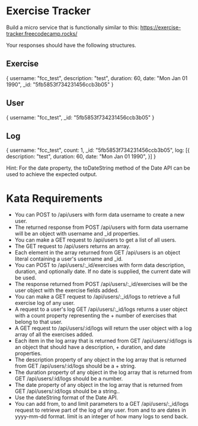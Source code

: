 # Exercise Tracker
Build a micro service that is functionally similar to this: https://exercise-tracker.freecodecamp.rocks/

Your responses should have the following structures.
## Exercise
{
  username: "fcc_test",
  description: "test",
  duration: 60,
  date: "Mon Jan 01 1990",
  _id: "5fb5853f734231456ccb3b05"
}

## User
{
  username: "fcc_test",
  _id: "5fb5853f734231456ccb3b05"
}

## Log

{
  username: "fcc_test",
  count: 1,
  _id: "5fb5853f734231456ccb3b05",
  log: [{
    description: "test",
    duration: 60,
    date: "Mon Jan 01 1990",
  }]
}



Hint: For the date property, the toDateString method of the Date API can be used to achieve the expected output.



# Kata Requirements
+ You can POST to /api/users with form data username to create a new user.
+ The returned response from POST /api/users with form data username will be an object with username and _id properties.
+ You can make a GET request to /api/users to get a list of all users.
+ The GET request to /api/users returns an array.
+ Each element in the array returned from GET /api/users is an object literal containing a user's username and _id.
+ You can POST to /api/users/:_id/exercises with form data description, duration, and optionally date. If no date is supplied, the current date will be used.
+ The response returned from POST /api/users/:_id/exercises will be the user object with the exercise fields added.
+ You can make a GET request to /api/users/:_id/logs to retrieve a full exercise log of any user.
+ A request to a user's log GET /api/users/:_id/logs returns a user object with a count property representing the + number of exercises that belong to that user.
+ A GET request to /api/users/:id/logs will return the user object with a log array of all the exercises added.
+ Each item in the log array that is returned from GET /api/users/:id/logs is an object that should have a description, + duration, and date properties.
+ The description property of any object in the log array that is returned from GET /api/users/:id/logs should be a + string.
+ The duration property of any object in the log array that is returned from GET /api/users/:id/logs should be a number.
+ The date property of any object in the log array that is returned from GET /api/users/:id/logs should be a string.. 
+ Use the dateString format of the Date API.
+ You can add from, to and limit parameters to a GET /api/users/:_id/logs request to retrieve part of the log of any user. from and to are dates in yyyy-mm-dd format. limit is an integer of how many logs to send back.


